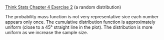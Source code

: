 [Think Stats Chapter 4 Exercise 2](http://greenteapress.com/thinkstats2/html/thinkstats2005.html#toc41) (a random distribution)

The probability mass function is not very representative sice each number appears only once. The cumulative distribution function is approximately uniform (close to a 45° straight line in the plot). The distribution is more uniform as we increase the sample size.
